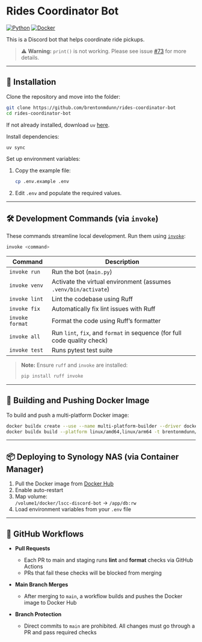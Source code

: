 # Rides Coordinator Bot

[![Python](https://img.shields.io/badge/python-3.13-blue.svg)](https://www.python.org/downloads/)
[![Docker](https://img.shields.io/badge/Docker-RideBot-blue?logo=docker)](https://hub.docker.com/r/brentonmdunn/ride-bot)

This is a Discord bot that helps coordinate ride pickups.


> ⚠️ **Warning:** `print()` is not working. Please see issue [#73](https://github.com/brentonmdunn/rides-coordinator-bot/issues/73) for more details.
---

## 🚀 Installation

Clone the repository and move into the folder:

```bash
git clone https://github.com/brentonmdunn/rides-coordinator-bot
cd rides-coordinator-bot
```

If not already installed, download `uv` [here](https://docs.astral.sh/uv/getting-started/installation/).

Install dependencies:

```bash
uv sync
```

Set up environment variables:

1. Copy the example file:
    ```bash
    cp .env.example .env
    ```
2. Edit `.env` and populate the required values.

---

## 🛠️ Development Commands (via `invoke`)

These commands streamline local development. Run them using [`invoke`](https://www.pyinvoke.org/):

```bash
invoke <command>
```

| Command         | Description                                                                 |
|-----------------|-----------------------------------------------------------------------------|
| `invoke run`    | Run the bot (`main.py`)                                                     |
| `invoke venv`   | Activate the virtual environment (assumes `.venv/bin/activate`)             |
| `invoke lint`   | Lint the codebase using Ruff                                                |
| `invoke fix`    | Automatically fix lint issues with Ruff                                     |
| `invoke format` | Format the code using Ruff’s formatter                                      |
| `invoke all`    | Run `lint`, `fix`, and `format` in sequence (for full code quality check)   |
| `invoke test`   | Runs pytest test suite                                                      |

> **Note:** Ensure `ruff` and `invoke` are installed:
> ```bash
> pip install ruff invoke
> ```

---

## 🐳 Building and Pushing Docker Image

To build and push a multi-platform Docker image:

```bash
docker buildx create --use --name multi-platform-builder --driver docker-container
docker buildx build --platform linux/amd64,linux/arm64 -t brentonmdunn/ride-bot --push .
```

---

## 📦 Deploying to Synology NAS (via Container Manager)

1. Pull the Docker image from [Docker Hub](https://hub.docker.com/r/brentonmdunn/ride-bot)
2. Enable auto-restart
3. Map volume:  
   `/volume1/docker/lscc-discord-bot` → `/app/db:rw`
4. Load environment variables from your `.env` file

---

## 🧪 GitHub Workflows

- **Pull Requests**
  - Each PR to main and staging runs **lint** and **format** checks via GitHub Actions
  - PRs that fail these checks will be blocked from merging

- **Main Branch Merges**
  - After merging to `main`, a workflow builds and pushes the Docker image to Docker Hub

- **Branch Protection**
  - Direct commits to `main` are prohibited. All changes must go through a PR and pass required checks

